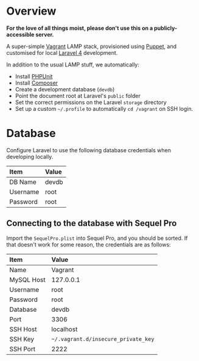 # Overview

**For the love of all things moist, please don't use this on a publicly-accessible server.**

A super-simple [Vagrant][vagrant] LAMP stack, provisioned using [Puppet], and customised for local [Laravel 4][laravel] development.

[laravel]: http://laravel.com/
[puppet]: http://www.phpunit.de/manual/current/en/index.html
[vagrant]: http://vagrantup.com/

In addition to the usual LAMP stuff, we automatically:

- Install [PHPUnit][phpunit]
- Install [Composer][composer]
- Create a development database (`devdb`)
- Point the document root at Laravel's `public` folder
- Set the correct permissions on the Laravel `storage` directory
- Set up a custom `~/.profile` to automatically `cd /vagrant` on SSH login.

[phpunit]: http://www.phpunit.de/manual/current/en/index.html
[composer]: http://getcomposer.org/

# Database
Configure Laravel to use the following database credentials when developing locally.

| Item     | Value |
|:---------|:------|
| DB Name  | devdb |
| Username | root  |
| Password | root  |

## Connecting to the database with Sequel Pro
Import the `SequelPro.plist` into Sequel Pro, and you should be sorted. If that doesn't work for some reason, the credentials are as follows:

| Item       | Value 							   |
|:-----------|:------------------------------------|
| Name 		 | Vagrant			   				   |
| MySQL Host | 127.0.0.1 						   |
| Username   | root      						   |
| Password   | root      						   |
| Database   | devdb     						   |
| Port       | 3306      						   |
| SSH Host   | localhost 						   |
| SSH Key    | `~/.vagrant.d/insecure_private_key` |
| SSH Port   | 2222                                |
